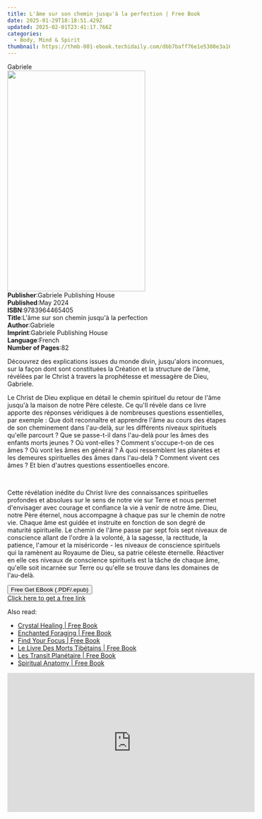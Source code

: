 ```yaml
---
title: L'âme sur son chemin jusqu'à la perfection | Free Book
date: 2025-01-29T18:18:51.429Z
updated: 2025-02-01T23:41:17.766Z
categories:
  - Body, Mind & Spirit
thumbnail: https://thmb-001-ebook.techidaily.com/dbb7baff76e1e5308e3a16df292ad6f7776932e5b141a2e87bc27d4194055225.jpg
---
```

<main id="book-container">
  <div class="flex flex-col">
    <div class="book-brief flex-1 py-6 px-4 sm:p-6 md:py-10 md:px-8">
      <!-- brief-->
      <div class="book-brief-main">Gabriele</div>
    </div>
    <div
      class="book-meta-info flex-1 grid gap-4 col-start-1 col-end-3 row-start-1 sm:mb-6 sm:grid-cols-4 lg:gap-6 lg:col-start-2 lg:row-end-6 lg:row-span-6 lg:mb-0"
    >
      <div
        class="book-meta-info-left place-content-center mt-4 p-4 text-sm leading-6 col-start-2 col-span-2 dark:text-slate-400"
      >
        <img
          class="w-full h-500 object-cover rounded-lg sm:h-255 sm:col-span-2 lg:col-span-full"
          src="https://img-001-ebook.techidaily.com/45b881fac7d2605c0fa4cfe6697d775bac787e479492ed8567dfa691e0aef24f.jpg"
          alt=""
          width="312"
          height="500"
        />
      </div>
      <div
        class="book-meta-info-right mt-2 col-start-1 row-start-2 col-span-3 self-center"
      >
        <!-- meta data  -->
        <div class="flex flex-col px-4 md:px-8">
          <div class="flex-1">
            <strong>Publisher</strong>:<span class="px-2"
              >Gabriele Publishing House</span
            >
          </div>
          <div class="flex-1">
            <strong>Published</strong>:<span class="px-2">May 2024</span>
          </div>
          <div class="flex-1">
            <strong>ISBN</strong>:<span class="px-2">9783964465405</span>
          </div>
          <div class="flex-1">
            <strong>Title</strong>:<span class="px-2"
              >L&#39;âme sur son chemin jusqu&#39;à la perfection</span
            >
          </div>
          <div class="flex-1">
            <strong>Author</strong>:<span class="px-2">Gabriele</span>
          </div>
          <div class="flex-1">
            <strong>Imprint</strong>:<span class="px-2"
              >Gabriele Publishing House</span
            >
          </div>
          <div class="flex-1">
            <strong>Language</strong>:<span class="px-2">French</span>
          </div>
          <div class="flex-1">
            <strong>Number of Pages</strong>:<span class="px-2">82</span>
          </div>
        </div>
      </div>
    </div>
    <div class="book-description flex-1 py-6 px-4 sm:p-6 md:py-10 md:px-8">
      <div class="book-description-main">
        <div accordion-content="" id="description">
          <p>
            Découvrez des explications issues du monde divin, jusqu'alors
            inconnues, sur la façon dont sont constituées la Création et la
            structure de l'âme, révélées par le Christ à travers la prophétesse
            et messagère de Dieu, Gabriele.
          </p>
          <p>
            Le Christ de Dieu explique en détail le chemin spirituel du retour
            de l'âme jusqu'à la maison de notre Père céleste. Ce qu'Il révèle
            dans ce livre apporte des réponses véridiques à de nombreuses
            questions essentielles, par exemple : Que doit reconnaître et
            apprendre l'âme au cours des étapes de son cheminement dans
            l'au-delà, sur les différents niveaux spirituels qu'elle parcourt ?
            Que se passe-t-il dans l'au-delà pour les âmes des enfants morts
            jeunes ? Où vont-elles ? Comment s'occupe-t-on de ces âmes ? Où vont
            les âmes en général ? À quoi ressemblent les planètes et les
            demeures spirituelles des âmes dans l'au-delà ? Comment vivent ces
            âmes ? Et bien d'autres questions essentioelles encore.
          </p>
          <p><br /></p>
          <p>
            Cette révélation inédite du Christ livre des connaissances
            spirituelles profondes et absolues sur le sens de notre vie sur
            Terre et nous permet d'envisager avec courage et confiance la vie à
            venir de notre âme. Dieu, notre Père éternel, nous accompagne à
            chaque pas sur le chemin de notre vie. Chaque âme est guidée et
            instruite en fonction de son degré de maturité spirituelle. Le
            chemin de l'âme passe par sept fois sept niveaux de conscience
            allant de l'ordre à la volonté, à la sagesse, la rectitude, la
            patience, l'amour et la miséricorde - les niveaux de conscience
            spirituels qui la ramènent au Royaume de Dieu, sa patrie céleste
            éternelle. Réactiver en elle ces niveaux de conscience spirituels
            est la tâche de chaque âme, qu'elle soit incarnée sur Terre ou
            qu'elle se trouve dans les domaines de l'au-delà.
          </p>
        </div>
        <div class="accordion-fader"></div>
      </div>
    </div>
    <div class="book-excerpts flex-1 py-6 px-4 sm:p-6 md:py-10 md:px-8"></div>
    <div
      class="book-about-author flex-1 py-6 px-4 sm:p-6 md:py-10 md:px-8"
    ></div>
    <div class="book-free-get flex-1 py-6 px-4 sm:p-6 md:py-10 md:px-8">
      <button
        id="btn-free-get"
        class="bg-blue-500 hover:bg-blue-700 text-white font-bold py-2 px-4 rounded"
      >
        Free Get EBook (.PDF/.epub)
      </button>
      <div id="countdown-display" class="px-2 text-lg mt-2"></div>
      <a
        id="free-link"
        class="hidden bg-blue-500 hover:bg-blue-700 text-white font-bold py-2 px-4 rounded"
        href="https://www.ebooks.com/en-us/book/211382985/l-me-sur-son-chemin-jusqu-la-perfection/gabriele/"
        target="_blank"
        >Click here to get a free link</a
      >
    </div>
    <script>
      let countdownTime = 0;
      let countdownInterval = null;
      document
        .getElementById('btn-free-get')
        .addEventListener('click', startCountdown);
      function startCountdown() {
        countdownTime = new Date().getTime() + 60000 * 3;
        countdownInterval = setInterval(updateCountdown, 1000);
        document.getElementById('btn-free-get').disabled = true;
        document
          .getElementById('btn-free-get')
          .classList.add('bg-gray-500', 'cursor-not-allowed');
      }
      function updateCountdown() {
        let currentTime = new Date().getTime();
        let timeLeft = countdownTime - currentTime;
        let secondsLeft = Math.floor(timeLeft / 1000);
        document.getElementById('countdown-display').innerHTML =
          `Remaining time: ${secondsLeft} seconds.`;
        if (secondsLeft <= 0) {
          clearInterval(countdownInterval);
          document.getElementById('btn-free-get').classList.add('hidden');
          document.getElementById('free-link').classList.remove('hidden');
          document.getElementById('countdown-display').innerHTML = '';
        }
      }
    </script>
  </div>
</main>

<ins class="adsbygoogle"
      style="display:block"
      data-ad-client="ca-pub-7571918770474297"
      data-ad-slot="8358498916"
      data-ad-format="auto"
      data-full-width-responsive="true"></ins>
    

<span class="atpl-alsoreadstyle">Also read:</span>
<div><ul>
<li><a href="https://novels-ebooks.techidaily.com/210743265-9781837830800-crystal-healing/"><u>Crystal Healing | Free Book</u></a></li>
<li><a href="https://novels-ebooks.techidaily.com/210743676-9780762484249-enchanted-foraging/"><u>Enchanted Foraging | Free Book</u></a></li>
<li><a href="https://novels-ebooks.techidaily.com/210742961-9781841815480-find-your-focus/"><u>Find Your Focus | Free Book</u></a></li>
<li><a href="https://novels-ebooks.techidaily.com/210743332-9782755666892-le-livre-des-morts-tibetains/"><u>Le Livre Des Morts Tibétains | Free Book</u></a></li>
<li><a href="https://novels-ebooks.techidaily.com/210743324-9782755666885-les-transit-planetaire/"><u>Les Transit Planétaire | Free Book</u></a></li>
<li><a href="https://novels-ebooks.techidaily.com/210743679-9781538740972-spiritual-anatomy/"><u>Spiritual Anatomy | Free Book</u></a></li>
</ul></div>

<!-- affiliate ads begin -->
<iframe width="560" height="315" src="https://www.youtube.com/embed/MHafwnWSEQk?si=rejNVNpJZH2SqNLy" title="YouTube video player" frameborder="0" allow="accelerometer; autoplay; clipboard-write; encrypted-media; gyroscope; picture-in-picture; web-share" referrerpolicy="strict-origin-when-cross-origin" allowfullscreen></iframe>
<!-- affiliate ads end -->

